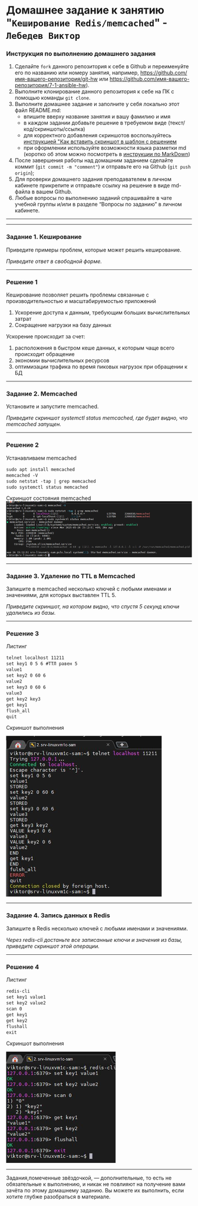 # Домашнее задание к занятию "`Кеширование Redis/memcached`" - `Лебедев Виктор`


### Инструкция по выполнению домашнего задания

   1. Сделайте `fork` данного репозитория к себе в Github и переименуйте его по названию или номеру занятия, например, https://github.com/имя-вашего-репозитория/git-hw или  https://github.com/имя-вашего-репозитория/7-1-ansible-hw).
   2. Выполните клонирование данного репозитория к себе на ПК с помощью команды `git clone`.
   3. Выполните домашнее задание и заполните у себя локально этот файл README.md:
      - впишите вверху название занятия и вашу фамилию и имя
      - в каждом задании добавьте решение в требуемом виде (текст/код/скриншоты/ссылка)
      - для корректного добавления скриншотов воспользуйтесь [инструкцией "Как вставить скриншот в шаблон с решением](https://github.com/netology-code/sys-pattern-homework/blob/main/screen-instruction.md)
      - при оформлении используйте возможности языка разметки md (коротко об этом можно посмотреть в [инструкции  по MarkDown](https://github.com/netology-code/sys-pattern-homework/blob/main/md-instruction.md))
   4. После завершения работы над домашним заданием сделайте коммит (`git commit -m "comment"`) и отправьте его на Github (`git push origin`);
   5. Для проверки домашнего задания преподавателем в личном кабинете прикрепите и отправьте ссылку на решение в виде md-файла в вашем Github.
   6. Любые вопросы по выполнению заданий спрашивайте в чате учебной группы и/или в разделе “Вопросы по заданию” в личном кабинете.

---

---

### Задание 1. Кеширование

Приведите примеры проблем, которые может решить кеширование.

*Приведите ответ в свободной форме.*

---

### Решение 1

Кеширование позволяет решить проблемы связанные с производительностью и масштабируемостью приложений
1) Ускорение доступа к данным, требующим больших вычислительных затрат
2) Сокращение нагрузки на базу данных

Ускорение происходит за счет:
1) расположения в быстром кеше данных, к которым чаще всего происходит обращение
2) экономии вычислительных ресурсов
3) оптимизации трафика по время пиковых нагрузок при обращении к БД

---

### Задание 2. Memcached

Установите и запустите memcached.

*Приведите скриншот systemctl status memcached, где будет видно, что memcached запущен.*

---

### Решение 2

Устанавливаем memcached
```
sudo apt install memcached
memcached -V
sudo netstat -tap | grep memcached
sudo systemctl status memcached
```

Скриншот состояния memcached
<img src="img/img1.jpg">

---

### Задание 3. Удаление по TTL в Memcached

Запишите в memcached несколько ключей с любыми именами и значениями, для которых выставлен TTL 5.

*Приведите скриншот, на котором видно, что спустя 5 секунд ключи удалились из базы.*

---

### Решение 3

Листинг
```
telnet localhost 11211
set key1 0 5 6 #TTЛ равен 5
value1
set key2 0 60 6
value2
set key3 0 60 6
value3
get key2 key3
get key1
flush_all
quit

```

Скриншот выполнения

<img src="img/img2.jpg">


---

### Задание 4. Запись данных в Redis

Запишите в Redis несколько ключей с любыми именами и значениями.

*Через redis-cli достаньте все записанные ключи и значения из базы, приведите скриншот этой операции.*

---

### Решение 4

Листинг
```
redis-cli
set key1 value1
set key2 value2
scan 0
get key1
get key2
flushall
exit

```

Скриншот выполнения

<img src="img/img3.jpg">

---

Задания,помеченные звёздочкой, — дополнительные, то есть не обязательные к выполнению, и никак не повлияют на получение вами зачёта по этому домашнему заданию. Вы можете их выполнить, если хотите глубже разобраться в материале.

